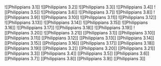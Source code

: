 ![[Philippians 3.1]]
![[Philippians 3.2]]
![[Philippians 3.3]]
![[Philippians 3.4]]
![[Philippians 3.5]]
![[Philippians 3.6]]
![[Philippians 3.7]]
![[Philippians 3.8]]
![[Philippians 3.9]]
![[Philippians 3.10]]
![[Philippians 3.11]]
![[Philippians 3.12]]
![[Philippians 3.13]]
![[Philippians 3.14]]
![[Philippians 3.15]]
![[Philippians 3.16]]
![[Philippians 3.17]]
![[Philippians 3.18]]
![[Philippians 3.19]]
![[Philippians 3.20]]
![[Philippians 3.21]]
[[Philippians 3.1]]
[[Philippians 3.10]]
[[Philippians 3.11]]
[[Philippians 3.12]]
[[Philippians 3.13]]
[[Philippians 3.14]]
[[Philippians 3.15]]
[[Philippians 3.16]]
[[Philippians 3.17]]
[[Philippians 3.18]]
[[Philippians 3.19]]
[[Philippians 3.2]]
[[Philippians 3.20]]
[[Philippians 3.21]]
[[Philippians 3.3]]
[[Philippians 3.4]]
[[Philippians 3.5]]
[[Philippians 3.6]]
[[Philippians 3.7]]
[[Philippians 3.8]]
[[Philippians 3.9]]
[[Philippians 3]]
